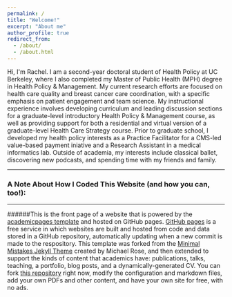 ```yaml
---
permalink: /
title: "Welcome!"
excerpt: "About me"
author_profile: true
redirect_from: 
  - /about/
  - /about.html
---
```


Hi, I'm Rachel. I am a second-year doctoral student of Health Policy at UC Berkeley, where I also completed my Master of Public Health (MPH) degree in Health Policy & Management. My current research efforts are focused on health care quality and breast cancer care coordination, with a specific emphasis on patient engagement and team science. My instructional experience involves developing curriculum and leading discussion sections for a graduate-level introductory Health Policy & Management course, as well as providing support for both a residential and virtual version of a graduate-level Health Care Strategy course. Prior to graduate school, I developed my health policy interests as a Practice Facilitator for a CMS-led value-based payment iniative and a Research Assistant in a medical informatics lab. Outside of academia, my interests include classical ballet, discovering new podcasts, and spending time with my friends and family. 

-----------

### A Note About How I Coded This Website (and how you can, too!):
------
######This is the front page of a website that is powered by the [academicpages template](https://github.com/academicpages/academicpages.github.io) and hosted on GitHub pages. [GitHub pages](https://pages.github.com) is a free service in which websites are built and hosted from code and data stored in a GitHub repository, automatically updating when a new commit is made to the respository. This template was forked from the [Minimal Mistakes Jekyll Theme](https://mmistakes.github.io/minimal-mistakes/) created by Michael Rose, and then extended to support the kinds of content that academics have: publications, talks, teaching, a portfolio, blog posts, and a dynamically-generated CV. You can fork [this repository](https://github.com/academicpages/academicpages.github.io) right now, modify the configuration and markdown files, add your own PDFs and other content, and have your own site for free, with no ads. 
